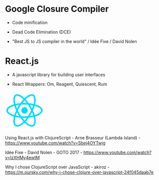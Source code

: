 <!SLIDE google-closure compiler bullets incremental>

# Google Closure Compiler

* Code minification

* Dead Code Elimination (DCE)

* "Best JS to JS compiler in the world" / Idée Fixe / David Nolen

<!SLIDE google-closure library>

<!SLIDE react bullets incremental>

# React.js


* A javascript library for building user interfaces

* React Wrappers: Om, Reagent, Quiescent, Rum

<img class="react-logo" src="../_images/react.png" alt="react logo" />

<!SLIDE reagent re-frame>

<!SLIDE references>

Using React.js with ClojureScript - Arne Brasseur (Lambda Island) - https://www.youtube.com/watch?v=Sbej4OYTwjg

Idée Fixe - David Nolen - GOTO 2017 - https://www.youtube.com/watch?v=lzXHMy4ewtM

Why I chose ClojureScript over JavaScript - akiroz - https://m.oursky.com/why-i-chose-clojure-over-javascript-24f045daab7e
